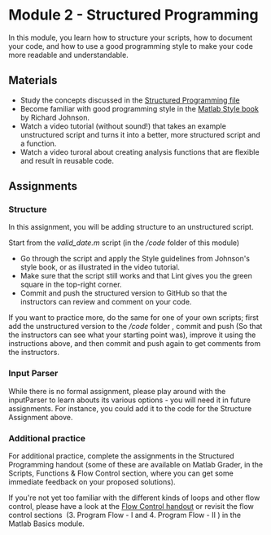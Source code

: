 # Module 2  - Structured Programming
In this module, you learn how to structure your scripts, how to document your code, and how to use a good programming style to make your code more readable and understandable. 

## Materials

- Study the concepts discussed in the [Structured Programming file](./docs/StructuredProgramming.mlx) 
- Become familiar with good programming style in the [Matlab Style book](./docs/MatlabStyle2Book.pdf) by Richard Johnson. 
- Watch a video tutorial (without sound!) that takes an example unstructured script and turns it into a better, more structured script and a function.
- Watch a video turoral about creating analysis functions that are flexible and result in reusable code. 


## Assignments

### Structure
In this assignment, you will be adding structure to an unstructured script. 

Start from the _valid_date.m_ script (in the _/code_ folder of this module)

 - Go through the script and apply the Style guidelines from Johnson's style book, or as illustrated in the video tutorial.
 - Make sure that the script still works and that Lint gives you the green square in the top-right corner.
- Commit and push the structured version to GitHub so that the instructors can review and comment on your code.  

If you want to practice more, do the same for one of your own scripts; first add the unstructured version to the _/code_ folder , commit and push (So that the instructors can see what your starting point was),
improve it using the instructions above, and then commit and push again to get comments from the instructors.

### Input Parser

While there is no formal assignment, please play around with the inputParser to learn abouts its various options - you will need it in future assignments. 
For instance, you could add it to the code for the Structure Assignment above. 

### Additional practice

For additional practice, complete the assignments in the Structured Programming handout (some of these are available on Matlab Grader, in the Scripts, Functions & Flow Control section, where you can get some immediate feedback on your proposed solutions).

If you're not yet too familiar with the different kinds of loops and other flow control, please have a look at the [Flow Control handout](./docs/FlowControl.mlx) or revisit the flow control sections  (3. Program Flow - I and 4. Program Flow - II ) in the Matlab Basics module.